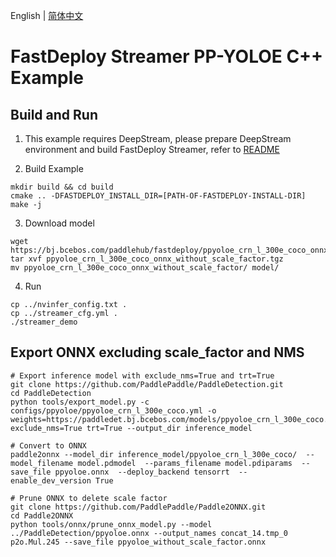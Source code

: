 English | [简体中文](README_CN.md)

# FastDeploy Streamer PP-YOLOE C++ Example

## Build and Run

1. This example requires DeepStream, please prepare DeepStream environment and build FastDeploy Streamer, refer to [README](../../../README.md)

2. Build Example
```
mkdir build && cd build
cmake .. -DFASTDEPLOY_INSTALL_DIR=[PATH-OF-FASTDEPLOY-INSTALL-DIR]
make -j
```

3. Download model
```
wget https://bj.bcebos.com/paddlehub/fastdeploy/ppyoloe_crn_l_300e_coco_onnx_without_scale_factor.tgz
tar xvf ppyoloe_crn_l_300e_coco_onnx_without_scale_factor.tgz
mv ppyoloe_crn_l_300e_coco_onnx_without_scale_factor/ model/
```

4. Run
```
cp ../nvinfer_config.txt .
cp ../streamer_cfg.yml .
./streamer_demo
```

## Export ONNX excluding scale_factor and NMS
```
# Export inference model with exclude_nms=True and trt=True
git clone https://github.com/PaddlePaddle/PaddleDetection.git
cd PaddleDetection
python tools/export_model.py -c configs/ppyoloe/ppyoloe_crn_l_300e_coco.yml -o  weights=https://paddledet.bj.bcebos.com/models/ppyoloe_crn_l_300e_coco.pdparams exclude_nms=True trt=True --output_dir inference_model

# Convert to ONNX
paddle2onnx --model_dir inference_model/ppyoloe_crn_l_300e_coco/  --model_filename model.pdmodel  --params_filename model.pdiparams  --save_file ppyoloe.onnx  --deploy_backend tensorrt  --enable_dev_version True

# Prune ONNX to delete scale factor
git clone https://github.com/PaddlePaddle/Paddle2ONNX.git
cd Paddle2ONNX
python tools/onnx/prune_onnx_model.py --model ../PaddleDetection/ppyoloe.onnx --output_names concat_14.tmp_0 p2o.Mul.245 --save_file ppyoloe_without_scale_factor.onnx
```
